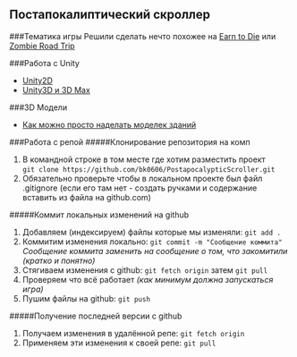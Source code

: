 Постапокалиптический скроллер
-----------------------------




###Тематика игры
Решили сделать нечто похожее на [Earn to Die](https://play.google.com/store/apps/details?id=com.notdoppler.earntodie) или [Zombie Road Trip](https://play.google.com/store/apps/details?id=com.noodlecake.zombieroadtrip)





###Работа с Unity
+ [Unity2D](https://unity3d.com/ru/learn/tutorials/modules/beginner/2d/2d-overview)
+ [Unity3D и 3D Max](http://www.youtube.com/user/4GameFree)





###3D Модели
+ [Как можно просто наделать моделек зданий](http://www.youtube.com/watch?v=A8e1zHEgdI8)




###Работа с репой
#####Клонирование репозитория на комп
1. В командной строке в том месте где хотим разместить проект                              
`git clone https://github.com/bk0606/PostapocalypticScroller.git`
2. Обязательно проверьте чтобы в локальном проекте был файл .gitignore (если его там нет - создать ручками и содержание вставить из файла на github.com)

#####Коммит локальных изменений на github
1. Добавляем (индексируем) файлы которые мы изменяли: `git add .`
2. Коммитим изменения локально: `git commit -m "Сообщение коммита"`
*Сообщение коммита заменить на сообщение о том, что закомитили (кратко и понятно)*
3. Стягиваем изменения с github: `git fetch origin` затем `git pull`
4. Проверяем что всё работает *(как минимум должна запускаться игра)*
5. Пушим файлы на github: `git push`


#####Получение последней версии с github
1. Получаем изменения в удалённой репе: `git fetch origin` 
2. Применяем эти изменения к своей репе: `git pull`


